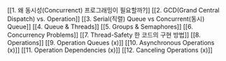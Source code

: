 [[1. 왜 동시성(Concurrenct) 프로그래밍이 필요할까?]]
[[2. GCD(Grand Central Dispatch) vs. Operation]]
[[3. Serial(직렬) Queue vs Concurrent(동시) Queue]]
[[4. Queue & Threads]]
[[5. Groups & Semaphores]]
[[6. Concurrency Problems]]
[[7. Thread-Safety 한 코드의 구현 방법]]
[[8. Operations]]
[[9. Operation Queues (x)]]
[[10. Asynchronous Operations (x)]]
[[11. Operation Dependencies (x)]]
[[12. Canceling Operations (x)]]